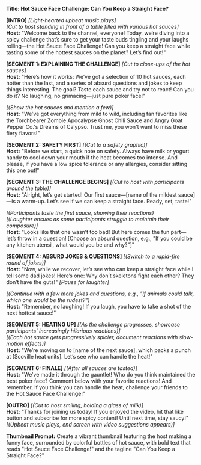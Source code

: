 **Title: Hot Sauce Face Challenge: Can You Keep a Straight Face?**

**[INTRO]**
*[Light-hearted upbeat music plays]*  
*[Cut to host standing in front of a table filled with various hot sauces]*  
**Host:** "Welcome back to the channel, everyone! Today, we’re diving into a spicy challenge that’s sure to get your taste buds tingling and your laughs rolling—the Hot Sauce Face Challenge! Can you keep a straight face while tasting some of the hottest sauces on the planet? Let’s find out!"

**[SEGMENT 1: EXPLAINING THE CHALLENGE]**
*[Cut to close-ups of the hot sauces]*  
**Host:** "Here’s how it works: We’ve got a selection of 10 hot sauces, each hotter than the last, and a series of absurd questions and jokes to keep things interesting. The goal? Taste each sauce and try not to react! Can you do it? No laughing, no grimacing—just pure poker face!"

*[(Show the hot sauces and mention a few)]*  
**Host:** "We’ve got everything from mild to wild, including fan favorites like the Torchbearer Zombie Apocalypse Ghost Chili Sauce and Angry Goat Pepper Co.'s Dreams of Calypso. Trust me, you won't want to miss these fiery flavors!"

**[SEGMENT 2: SAFETY FIRST]**
*[(Cut to a safety graphic)]*  
**Host:** "Before we start, a quick note on safety. Always have milk or yogurt handy to cool down your mouth if the heat becomes too intense. And please, if you have a low spice tolerance or any allergies, consider sitting this one out!"

**[SEGMENT 3: THE CHALLENGE BEGINS]**
*[(Cut to host with participants around the table)]*  
**Host:** "Alright, let’s get started! Our first sauce—[name of the mildest sauce]—is a warm-up. Let’s see if we can keep a straight face. Ready, set, taste!"

*[(Participants taste the first sauce, showing their reactions)*  
*[(Laughter ensues as some participants struggle to maintain their composure)]*  
**Host:** "Looks like that one wasn’t too bad! But here comes the fun part—let’s throw in a question! [Choose an absurd question, e.g., "If you could be any kitchen utensil, what would you be and why?"]"

**[SEGMENT 4: ABSURD JOKES & QUESTIONS]**
*[(Switch to a rapid-fire round of jokes)]*  
**Host:** "Now, while we recover, let’s see who can keep a straight face while I tell some dad jokes! Here’s one: Why don’t skeletons fight each other? They don’t have the guts!" *[Pause for laughter]*

*[(Continue with a few more jokes and questions, e.g., "If animals could talk, which one would be the rudest?")*  
**Host:** "Remember, no laughing! If you laugh, you have to take a shot of the next hottest sauce!"

**[SEGMENT 5: HEATING UP]**
*[(As the challenge progresses, showcase participants’ increasingly hilarious reactions)]*  
*[(Each hot sauce gets progressively spicier, document reactions with slow-motion effects)]*  
**Host:** "We’re moving on to [name of the next sauce], which packs a punch at [Scoville heat units]. Let’s see who can handle the heat!"

**[SEGMENT 6: FINALE]**
*[(After all sauces are tasted)]*  
**Host:** "We’ve made it through the gauntlet! Who do you think maintained the best poker face? Comment below with your favorite reactions! And remember, if you think you can handle the heat, challenge your friends to the Hot Sauce Face Challenge!"

**[OUTRO]**
*[(Cut to host smiling, holding a glass of milk)]*  
**Host:** "Thanks for joining us today! If you enjoyed the video, hit that like button and subscribe for more spicy content! Until next time, stay saucy!"  
*[(Upbeat music plays, end screen with video suggestions appears)]*

**Thumbnail Prompt:** Create a vibrant thumbnail featuring the host making a funny face, surrounded by colorful bottles of hot sauce, with bold text that reads "Hot Sauce Face Challenge!" and the tagline "Can You Keep a Straight Face?"
